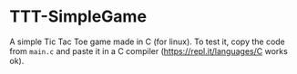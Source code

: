 # TTT-SimpleGame
A simple Tic Tac Toe game made in C (for linux).
To test it, copy the code from `main.c` and paste it in a C compiler (https://repl.it/languages/C works ok).
